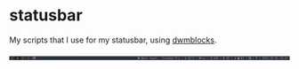 # statusbar

My scripts that I use for my statusbar, using
[dwmblocks](https://github.com/torrinfail/dwmblocks).

![bar](./bar.png)

